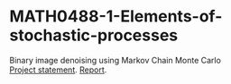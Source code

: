 # MATH0488-1-Elements-of-stochastic-processes
Binary image denoising using Markov Chain Monte Carlo  
[Project statement](https://github.com/sibced/MATH0488-1-Elements-of-stochastic-processes/blob/master/%C3%A9nonc%C3%A9.pdf).
[Report](https://github.com/sibced/MATH0488-1-Elements-of-stochastic-processes/blob/master/rapport.pdf).
